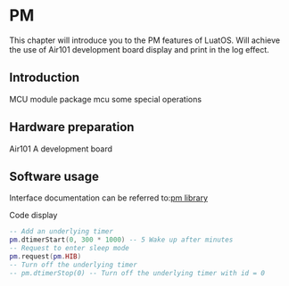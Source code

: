 # PM

This chapter will introduce you to the PM features of LuatOS. Will achieve the use of Air101 development board display and print in the log effect.

## Introduction

MCU module package mcu some special operations

## Hardware preparation

Air101 A development board

## Software usage

Interface documentation can be referred to:[pm library](https://wiki.luatos.org/api/pm.html)

Code display

```lua
-- Add an underlying timer
pm.dtimerStart(0, 300 * 1000) -- 5 Wake up after minutes
-- Request to enter sleep mode
pm.request(pm.HIB)
-- Turn off the underlying timer
-- pm.dtimerStop(0) -- Turn off the underlying timer with id = 0
```
